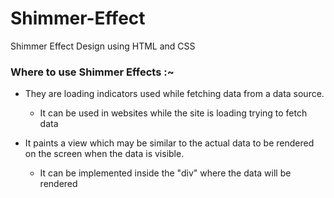 # Shimmer-Effect
Shimmer Effect Design using HTML and CSS

### Where to use Shimmer Effects :~
- They are loading indicators used while fetching data from a data source. 
  - It can be used in websites while the site is loading trying to fetch data

- It paints a view which may be similar to the actual data to be rendered on the screen when the data is visible.
  - It can be implemented inside the "div" where the data will be rendered
